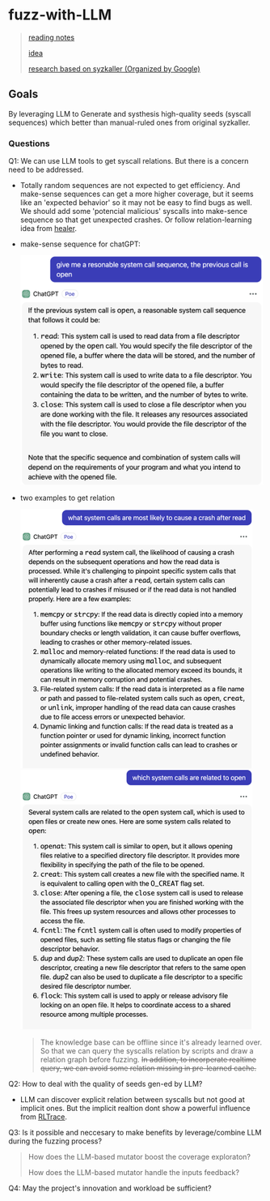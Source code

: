 # fuzz-with-LLM

> [reading notes](https://github.com/AmoyCherry/fuzz-with-LLM/blob/main/notes/reading.md)
>
> [idea](https://github.com/AmoyCherry/fuzz-with-LLM/blob/main/notes/idea.md)
>
> [research based on syzkaller (Organized by Google)](https://github.com/google/syzkaller/blob/master/docs/research.md)

## Goals

By leveraging LLM to Generate and systhesis high-quality seeds (syscall sequences) which better than manual-ruled ones from original syzkaller.

### Questions

Q1: We can use LLM tools to get syscall relations. But there is a concern need to be addressed.

- Totally random sequences are not expected to get efficiency. And make-sense sequences can get a more higher coverage, but it seems like an 'expected behavior' so it may not be easy to find bugs as well. We should add some 'potencial malicious' syscalls into make-sence sequence so that get unexpected crashes. Or follow relation-learning idea from [healer](https://github.com/AmoyCherry/fuzz-with-LLM/blob/main/notes/reading.md#healer---sosp-2021).

- make-sense sequence for chatGPT:

  <img src="./assets/gpt-1.png" alt="img" style="zoom: 50%;" />

- two examples to get relation

  <img src="./assets/gpt-2.png" alt="img" style="zoom: 50%;" />

  <img src="./assets/gpt-3.png" alt="img" style="zoom: 50%;" />

  

  > The knowledge base can be offline since it's already learned over. So that we can query the syscalls relation by scripts and draw a relation graph before fuzzing. ~~In addition, to incorperate realtime query, we can avoid some relation missing in pre-learned cache.~~



Q2: How to deal with the quality of seeds gen-ed by LLM?

- LLM can discover explicit relation between syscalls but not good at implicit ones. But the implicit realtion dont show a powerful influence from [RLTrace](https://github.com/AmoyCherry/fuzz-with-LLM/blob/main/notes/reading.md#rltrace-synthesizing-high-quality-system-call-traces-for-os-fuzz-testing---isc-2023).



Q3: Is it possible and neccesary to make benefits by leverage/combine LLM during the fuzzing process?

> How does the LLM-based mutator boost the coverage exploraton? 
>
> How does the LLM-based mutator handle the inputs feedback?



Q4: May the project's innovation and workload be sufficient?

